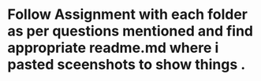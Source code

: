 # Follow Assignment with each folder as per questions mentioned and find appropriate readme.md where i pasted sceenshots to show things .
